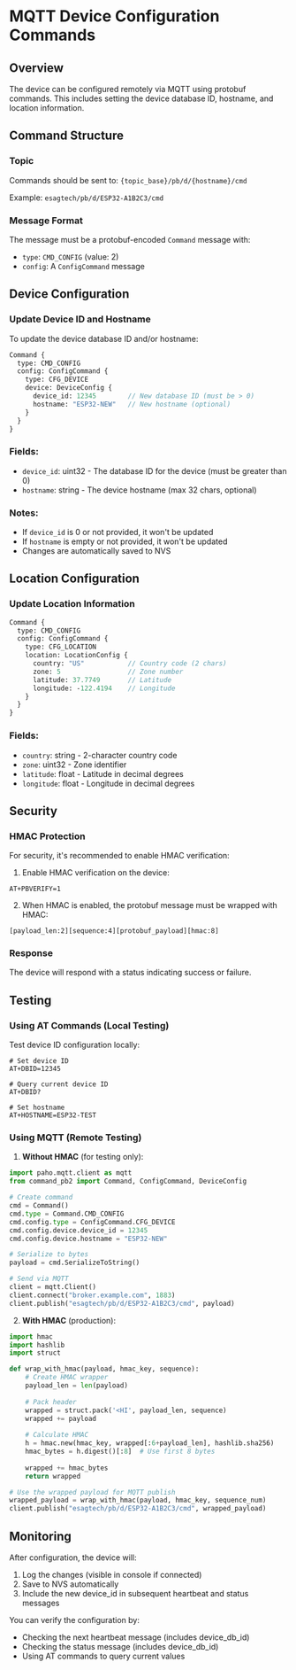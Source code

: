# MQTT Device Configuration Commands

## Overview
The device can be configured remotely via MQTT using protobuf commands. This includes setting the device database ID, hostname, and location information.

## Command Structure

### Topic
Commands should be sent to: `{topic_base}/pb/d/{hostname}/cmd`

Example: `esagtech/pb/d/ESP32-A1B2C3/cmd`

### Message Format
The message must be a protobuf-encoded `Command` message with:
- `type`: `CMD_CONFIG` (value: 2)
- `config`: A `ConfigCommand` message

## Device Configuration

### Update Device ID and Hostname

To update the device database ID and/or hostname:

```protobuf
Command {
  type: CMD_CONFIG
  config: ConfigCommand {
    type: CFG_DEVICE
    device: DeviceConfig {
      device_id: 12345        // New database ID (must be > 0)
      hostname: "ESP32-NEW"   // New hostname (optional)
    }
  }
}
```

### Fields:
- `device_id`: uint32 - The database ID for the device (must be greater than 0)
- `hostname`: string - The device hostname (max 32 chars, optional)

### Notes:
- If `device_id` is 0 or not provided, it won't be updated
- If `hostname` is empty or not provided, it won't be updated
- Changes are automatically saved to NVS

## Location Configuration

### Update Location Information

```protobuf
Command {
  type: CMD_CONFIG
  config: ConfigCommand {
    type: CFG_LOCATION
    location: LocationConfig {
      country: "US"           // Country code (2 chars)
      zone: 5                 // Zone number
      latitude: 37.7749       // Latitude
      longitude: -122.4194    // Longitude
    }
  }
}
```

### Fields:
- `country`: string - 2-character country code
- `zone`: uint32 - Zone identifier
- `latitude`: float - Latitude in decimal degrees
- `longitude`: float - Longitude in decimal degrees

## Security

### HMAC Protection
For security, it's recommended to enable HMAC verification:

1. Enable HMAC verification on the device:
```
AT+PBVERIFY=1
```

2. When HMAC is enabled, the protobuf message must be wrapped with HMAC:
```
[payload_len:2][sequence:4][protobuf_payload][hmac:8]
```

### Response
The device will respond with a status indicating success or failure.

## Testing

### Using AT Commands (Local Testing)

Test device ID configuration locally:
```
# Set device ID
AT+DBID=12345

# Query current device ID
AT+DBID?

# Set hostname
AT+HOSTNAME=ESP32-TEST
```

### Using MQTT (Remote Testing)

1. **Without HMAC** (for testing only):
```python
import paho.mqtt.client as mqtt
from command_pb2 import Command, ConfigCommand, DeviceConfig

# Create command
cmd = Command()
cmd.type = Command.CMD_CONFIG
cmd.config.type = ConfigCommand.CFG_DEVICE
cmd.config.device.device_id = 12345
cmd.config.device.hostname = "ESP32-NEW"

# Serialize to bytes
payload = cmd.SerializeToString()

# Send via MQTT
client = mqtt.Client()
client.connect("broker.example.com", 1883)
client.publish("esagtech/pb/d/ESP32-A1B2C3/cmd", payload)
```

2. **With HMAC** (production):
```python
import hmac
import hashlib
import struct

def wrap_with_hmac(payload, hmac_key, sequence):
    # Create HMAC wrapper
    payload_len = len(payload)
    
    # Pack header
    wrapped = struct.pack('<HI', payload_len, sequence)
    wrapped += payload
    
    # Calculate HMAC
    h = hmac.new(hmac_key, wrapped[:6+payload_len], hashlib.sha256)
    hmac_bytes = h.digest()[:8]  # Use first 8 bytes
    
    wrapped += hmac_bytes
    return wrapped

# Use the wrapped payload for MQTT publish
wrapped_payload = wrap_with_hmac(payload, hmac_key, sequence_num)
client.publish("esagtech/pb/d/ESP32-A1B2C3/cmd", wrapped_payload)
```

## Monitoring

After configuration, the device will:
1. Log the changes (visible in console if connected)
2. Save to NVS automatically
3. Include the new device_id in subsequent heartbeat and status messages

You can verify the configuration by:
- Checking the next heartbeat message (includes device_db_id)
- Checking the status message (includes device_db_id)
- Using AT commands to query current values